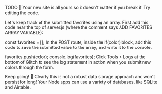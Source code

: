 TODO 🚧
Your new site is all yours so it doesn't matter if you break it! Try editing the code.

Let's keep track of the submitted favorites using an array. First add this code near the top of server.js (where the comment says ADD FAVORITES ARRAY VARIABLE):

const favorites = [];
In the POST route, inside the if(color) block, add this code to save the submitted value to the array, and write it to the console:

favorites.push(color);
console.log(favorites);
Click Tools > Logs at the bottom of Glitch to see the log statement in action when you submit new colors through the form.

Keep going! 🚀
Clearly this is not a robust data storage approach and won't persist for long! Your Node apps can use a variety of databases, like SQLite and Airtable.